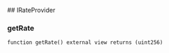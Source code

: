 ﻿﻿## IRateProvider


### getRate

```solidity
function getRate() external view returns (uint256)
```







